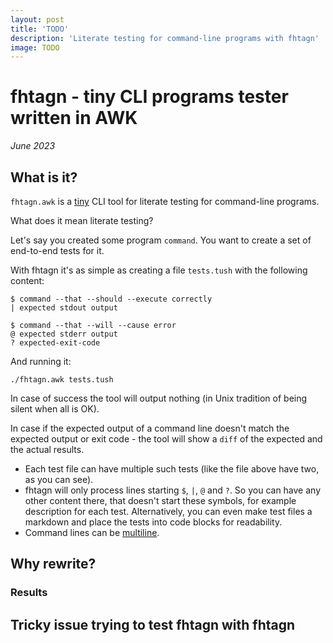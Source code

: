 ```yaml
---
layout: post
title: 'TODO'
description: 'Literate testing for command-line programs with fhtagn'
image: TODO
---
```


# fhtagn - tiny CLI programs tester written in AWK

_June 2023_

## What is it?

`fhtagn.awk` is a [tiny](https://github.com/xonixx/fhtagn/blob/0e70ab0329858ebbfd22b74bbf6fb51cb3e6d359/fhtagn.awk) CLI tool for literate testing for command-line programs.

What does it mean literate testing?
                 
Let's say you created some program `command`. You want to create a set of end-to-end tests for it. 

With fhtagn it's as simple as creating a file `tests.tush` with the following content:

```
$ command --that --should --execute correctly
| expected stdout output

$ command --that --will --cause error
@ expected stderr output
? expected-exit-code
```

And running it:
   
```shell
./fhtagn.awk tests.tush
```
    
In case of success the tool will output nothing (in Unix tradition of being silent when all is OK).

In case if the expected output of a command line doesn't match the expected output or exit code - the tool will show a `diff` of the expected and the actual results.

- Each test file can have multiple such tests (like the file above have two, as you can see).
- fhtagn will only process lines starting `$`, `|`, `@` and `?`. So you can have any other content there, that doesn't start these symbols, for example description for each test. Alternatively, you can even make test files a markdown and place the tests into code blocks for readability.
- Command lines can be [multiline](https://github.com/xonixx/fhtagn/blob/0e70ab0329858ebbfd22b74bbf6fb51cb3e6d359/tests/4-multiline.tush).

## Why rewrite?

### Results

## Tricky issue trying to test fhtagn with fhtagn 

